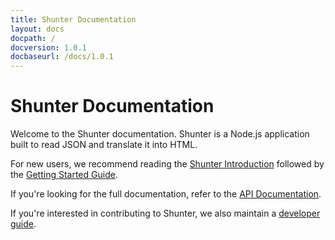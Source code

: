 ```yaml
---
title: Shunter Documentation
layout: docs
docpath: /
docversion: 1.0.1
docbaseurl: /docs/1.0.1
---
```

# Shunter Documentation

Welcome to the Shunter documentation. Shunter is a Node.js application built to read JSON and translate it into HTML.

For new users, we recommend reading the [Shunter Introduction](introduction.html) followed by the [Getting Started Guide](getting-started.html).

If you're looking for the full documentation, refer to the [API Documentation](usage/index.html).

If you're interested in contributing to Shunter, we also maintain a [developer guide](developer-guide.html).
